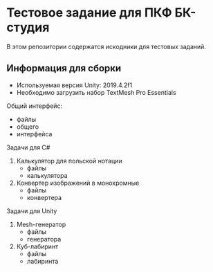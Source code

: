 Тестовое задание для ПКФ БК-студия
==================================

В этом репозитории содержатся искодники для тестовых заданий. 

Информация для сборки
---------------------

- Используемая версия Unity: 2019.4.2f1
- Необходимо загрузить набор TextMesh Pro Essentials


Общий интерфейс:
- файлы
- общего
- интерфейса

Задачи для C#
1. Калькулятор для польской нотации
	- файлы
	- калькулятора
2. Конвертер изображений в монохромные
	- файлы
	- конвертера

Задачи для Unity
1. Mesh-генератор
	- файлы
	- генератора
2. Куб-лабиринт
	- файлы
	- лабиринта

